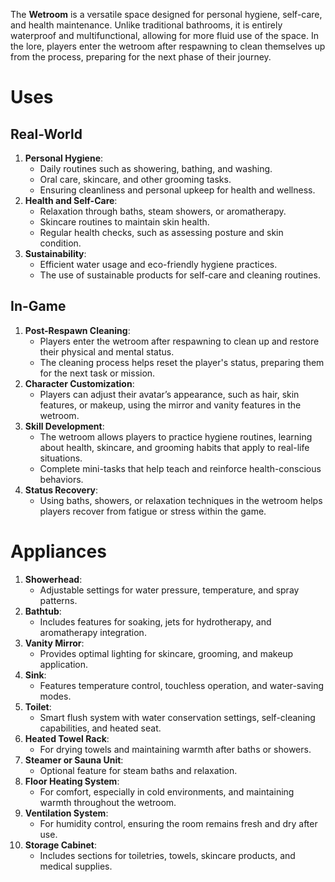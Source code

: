 The **Wetroom** is a versatile space designed for personal hygiene, self-care, and health maintenance. Unlike traditional bathrooms, it is entirely waterproof and multifunctional, allowing for more fluid use of the space. In the lore, players enter the wetroom after respawning to clean themselves up from the process, preparing for the next phase of their journey.

# Uses

## Real-World

1. **Personal Hygiene**:
    - Daily routines such as showering, bathing, and washing.
    - Oral care, skincare, and other grooming tasks.
    - Ensuring cleanliness and personal upkeep for health and wellness.
2. **Health and Self-Care**:
    - Relaxation through baths, steam showers, or aromatherapy.
    - Skincare routines to maintain skin health.
    - Regular health checks, such as assessing posture and skin condition.
3. **Sustainability**:
    - Efficient water usage and eco-friendly hygiene practices.
    - The use of sustainable products for self-care and cleaning routines.

## In-Game

1. **Post-Respawn Cleaning**:
    - Players enter the wetroom after respawning to clean up and restore their physical and mental status.
    - The cleaning process helps reset the player's status, preparing them for the next task or mission.
2. **Character Customization**:
    - Players can adjust their avatar’s appearance, such as hair, skin features, or makeup, using the mirror and vanity features in the wetroom.
3. **Skill Development**:
    - The wetroom allows players to practice hygiene routines, learning about health, skincare, and grooming habits that apply to real-life situations.
    - Complete mini-tasks that help teach and reinforce health-conscious behaviors.
4. **Status Recovery**:
    - Using baths, showers, or relaxation techniques in the wetroom helps players recover from fatigue or stress within the game.

# Appliances

1. **Showerhead**:
   - Adjustable settings for water pressure, temperature, and spray patterns.
2. **Bathtub**:
   - Includes features for soaking, jets for hydrotherapy, and aromatherapy integration.
3. **Vanity Mirror**:
   - Provides optimal lighting for skincare, grooming, and makeup application.
4. **Sink**:
   - Features temperature control, touchless operation, and water-saving modes.
5. **Toilet**:
   - Smart flush system with water conservation settings, self-cleaning capabilities, and heated seat.
6. **Heated Towel Rack**:
   - For drying towels and maintaining warmth after baths or showers.
7. **Steamer or Sauna Unit**:
   - Optional feature for steam baths and relaxation.
8. **Floor Heating System**:
   - For comfort, especially in cold environments, and maintaining warmth throughout the wetroom.
9. **Ventilation System**:
   - For humidity control, ensuring the room remains fresh and dry after use.
10. **Storage Cabinet**:
    - Includes sections for toiletries, towels, skincare products, and medical supplies.